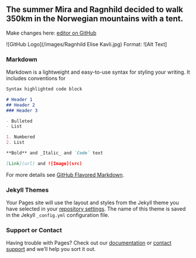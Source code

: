 ## The summer Mira and Ragnhild decided to walk 350km in the Norwegian mountains with a tent. 

Make changes here: [editor on GitHub](https://github.com/Ragnhildel/Ragnhildel.github.io/edit/master/index.md) 

![GitHub Logo](/images/Ragnhild Elise Kavli.jpg)
Format: ![Alt Text]

### Markdown

Markdown is a lightweight and easy-to-use syntax for styling your writing. It includes conventions for

```markdown
Syntax highlighted code block

# Header 1
## Header 2
### Header 3

- Bulleted
- List

1. Numbered
2. List

**Bold** and _Italic_ and `Code` text

[Link](url) and ![Image](src)
```

For more details see [GitHub Flavored Markdown](https://guides.github.com/features/mastering-markdown/).

### Jekyll Themes

Your Pages site will use the layout and styles from the Jekyll theme you have selected in your [repository settings](https://github.com/Ragnhildel/Ragnhildel.github.io/settings). The name of this theme is saved in the Jekyll `_config.yml` configuration file.

### Support or Contact

Having trouble with Pages? Check out our [documentation](https://help.github.com/categories/github-pages-basics/) or [contact support](https://github.com/contact) and we’ll help you sort it out.
